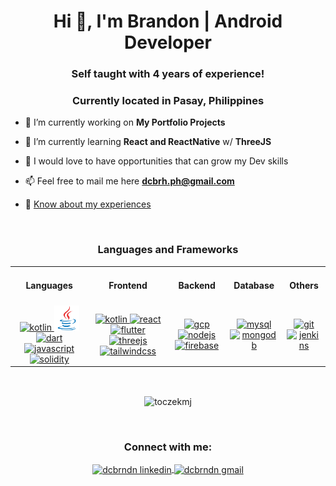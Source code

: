 <h1 align="center">Hi 👋, I'm Brandon | Android Developer</h1>
<h3 align="center">Self taught with 4 years of experience!</h3>
<h3 align="center">Currently located in Pasay, Philippines</h3>




- 🔭 I’m currently working on **My Portfolio Projects**

- 🌱 I’m currently learning **React and ReactNative** w/ **ThreeJS**

- 🤝 I would love to have opportunities that can grow my Dev skills

- 📫 Feel free to mail me here [**dcbrh.ph@gmail.com**](mailto:dcbrh.ph@gmail.com)

- 📄 [Know about my experiences](https://drive.google.com/file/d/10NzqdVTLKkgOgdzMmKUoiMdR1bTKkJoO/view?usp=sharing)

&nbsp;

<h3 align="center">Languages and Frameworks</h3>

<table align="center">
  <tr align="center">
    <td><h4>Languages</h4></td>
    <td><h4>Frontend</h4></td>
    <td><h4>Backend</h4></td>
    <td><h4>Database</h4></td>
    <td><h4>Others</h4></td>

  </tr>
  <tr  align="center">
    <td>
      <a href="https://kotlinlang.org/" target="_blank" rel="noreferrer"> 
        <img src="https://www.vectorlogo.zone/logos/kotlinlang/kotlinlang-icon.svg" alt="kotlin" width="40" height="40"/> 
      </a>
      <a href="https://www.java.com" target="_blank" rel="noreferrer"> 
        <img src="https://raw.githubusercontent.com/devicons/devicon/master/icons/java/java-original.svg" alt="java" width="40" height="40"/> 
      </a> 
      <a href="https://dart.dev/" target="_blank" rel="noreferrer"> 
        <img src="https://www.vectorlogo.zone/logos/dartlang/dartlang-icon.svg" alt="dart" width="40" height="40"/> 
      </a> 
      <a href="https://www.javascript.com/" target="_blank" rel="noreferrer"> 
        <img src="https://upload.vectorlogo.zone/logos/javascript/images/239ec8a4-163e-4792-83b6-3f6d96911757.svg" alt="javascript" width="40" height="40"/> 
      </a> 
      <a href="https://soliditylang.org/" target="_blank" rel="noreferrer"> 
        <img src="https://docs.soliditylang.org/en/latest/_images/solidity_logo.svg" alt="solidity" width="40" height="40"/> 
      </a> 
  </td>
    <td>
      <a href="https://developer.android.com/" target="_blank" rel="noreferrer"> 
        <img src="https://www.vectorlogo.zone/logos/android/android-icon.svg" alt="kotlin" width="40" height="40"/> 
      </a> 
      <a href="https://react.dev/" target="_blank" rel="noreferrer"> 
        <img src="https://www.vectorlogo.zone/logos/reactjs/reactjs-icon.svg" alt="react" width="40" height="40"/> 
      </a> 
      <a href="https://flutter.dev/" target="_blank" rel="noreferrer"> 
        <img src="https://www.vectorlogo.zone/logos/flutterio/flutterio-icon.svg" alt="flutter" width="40" height="40"/> 
      <a> 
      <a href="https://threejs.org/" target="_blank" rel="noreferrer"> 
        <img src="https://global.discourse-cdn.com/flex035/uploads/threejs/original/2X/e/e4f86d2200d2d35c30f7b1494e96b9595ebc2751.png" alt="threejs" width="40" height="40"/> 
      <a> 
      <a href="https://tailwindcss.com/" target="_blank" rel="noreferrer"> 
        <img src="https://www.vectorlogo.zone/logos/tailwindcss/tailwindcss-icon.svg" alt="tailwindcss" width="40" height="40"/> 
      <a>  
    </td>
    <td>
      <a href="https://cloud.google.com" target="_blank" rel="noreferrer"> 
        <img src="https://www.vectorlogo.zone/logos/google_cloud/google_cloud-icon.svg" alt="gcp" width="40" height="40"/> 
      </a> 
      <a href="https://nodejs.org/en" target="_blank" rel="noreferrer">
        <img src="https://www.vectorlogo.zone/logos/nodejs/nodejs-icon.svg" alt="nodejs" width="40" height="40"/>
      </a>
      <a href="https://firebase.google.com/" target="_blank" rel="noreferrer">
        <img src="https://www.vectorlogo.zone/logos/firebase/firebase-icon.svg" alt="firebase" width="40" height="40"/>
      </a>
    </td>
    <td>
      <a href="https://www.mysql.com/" target="_blank" rel="noreferrer">
        <img src="https://www.vectorlogo.zone/logos/mysql/mysql-icon.svg" alt="mysql" width="40" height="40"/>
      </a>
      <a href="https://www.mongodb.com/" target="_blank" rel="noreferrer">
        <img src="https://www.vectorlogo.zone/logos/mongodb/mongodb-icon.svg" alt="mongodb" width="40" height="40"/>
      </a>
    </td>
    <td>
      <a href="https://git-scm.com/" target="_blank" rel="noreferrer"> 
        <img src="https://www.vectorlogo.zone/logos/git-scm/git-scm-icon.svg" alt="git" width="40" height="40"/>
      </a>
      <a href="https://www.jenkins.io/" target="_blank" rel="noreferrer"> 
        <img src="https://www.vectorlogo.zone/logos/jenkins/jenkins-icon.svg" alt="jenkins" width="40" height="40"/> 
      <a>
    </td>
  </tr>
</table>
    
<p align="center"> 







</p>

&nbsp;


<div align="center">
    <img align="center" src="https://github-readme-stats.vercel.app/api/top-langs/?username=delacruzbrandon&layout=compact&langs_count=10&theme=dark" alt="toczekmj" />
</div>


&nbsp;

<h3 align="center">Connect with me:</h3>

<div align="center">
  <a href="https://www.linkedin.com/in/dcbrndn/">
    <img align="center" src="https://raw.githubusercontent.com/rahuldkjain/github-profile-readme-generator/master/src/images/icons/Social/linked-in-alt.svg" alt="dcbrndn linkedin" height="30" width="40" />
  </a>
  
  <a href="mailto:dcbrh.ph@gmail.com">
    <img align="center" src="https://toczekmj.github.io/icons/icons8-gmail-144.svg" alt="dcbrndn gmail" height="35" width="45" />
  </a>
</div>

&nbsp;
